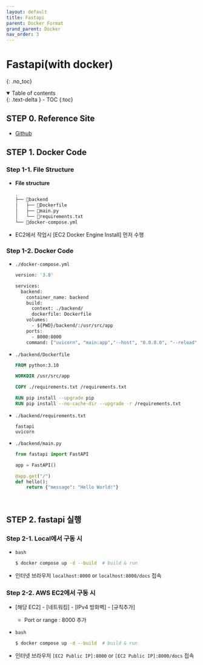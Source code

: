 ```yaml
---
layout: default
title: Fastapi
parent: Docker Format
grand_parent: Docker
nav_order: 3
---
```


# Fastapi(with docker)
{: .no_toc}

<details open markdown="block">
  <summary>
    Table of contents
  </summary>
  {: .text-delta }
- TOC
{:toc}
</details>
<!------------------------------------ STEP ------------------------------------>

## STEP 0. Reference Site

* [Github]()

## STEP 1. Docker Code

### Step 1-1. File Structure

* **File structure**

  ```bash
  .
  ├── 📁backend
  │   ├── 📄Dockerfile
  │   ├── 📄main.py
  │   └── 📄requirements.txt
  └── 📄docker-compose.yml
  ```

* EC2에서 작업시 [EC2 Docker Engine Install] 먼저 수행

### Step 1-2. Docker Code

* `./docker-compose.yml`

  ```dockerfile
  version: '3.8'

  services:
    backend:
      container_name: backend
      build:
        context: ./backend/
        dockerfile: Dockerfile
      volumes:
        - ${PWD}/backend/:/usr/src/app
      ports:
        - 8000:8000
      command: ["uvicorn", "main:app","--host", "0.0.0.0", "--reload"]
  ```


* `./backend/Dockerfile`

  ```dockerfile
  FROM python:3.10

  WORKDIR /usr/src/app

  COPY ./requirements.txt /requirements.txt

  RUN pip install --upgrade pip
  RUN pip install --no-cache-dir --upgrade -r /requirements.txt
  ```

* `./backend/requirements.txt`

  ```
  fastapi
  uvicorn
  ```

* `./backend/main.py`

  ```python
  from fastapi import FastAPI

  app = FastAPI()

  @app.get("/")
  def hello():
      return {"message": "Hello World!"}
  ```

<br>

## STEP 2. fastapi 실행

### Step 2-1. Local에서 구동 시

* `bash`
  
  ```bash
  $ docker compose up -d --build  # build & run
  ```

* 인터넷 브라우저 `localhost:8000` or `localhost:8000/docs` 접속


### Step 2-2. AWS EC2에서 구동 시

* [해당 EC2] - [네트워킹] - [IPv4 방화벽] - [규칙추가]
  * Port or range : 8000 추가

* `bash`
  
  ```bash
  $ docker compose up -d --build  # build & run
  ```

* 인터넷 브라우저 `[EC2 Public IP]:8000` or `[EC2 Public IP]:8000/docs` 접속